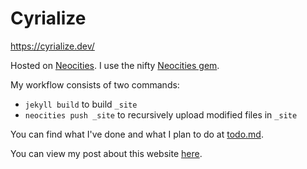 # Cyrialize

https://cyrialize.dev/

Hosted on [Neocities](https://neocities.org/). I use the nifty [Neocities gem](https://github.com/neocities/neocities-ruby).

My workflow consists of two commands:
- `jekyll build` to build `_site`
- `neocities push _site` to recursively upload modified files in `_site`

You can find what I've done and what I plan to do at [todo.md](https://github.com/cyrialize/cyrialize/blob/master/todo.md).

You can view my post about this website [here](https://cyrialize.dev/projects/cyrialize-dev/).
